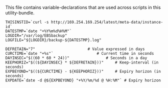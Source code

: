 This file contains variable-declarations that are used across scripts in this utility-bundle. 

~~~
THISINSTID=`curl -s http://169.254.169.254/latest/meta-data/instance-id`
DATESTMP=`date "+%Y%m%d%H%M"`
LOGDIR="/var/log/EBSbackup"
LOGFILE="${LOGDIR}/backup-${DATESTMP}.log"

DEFRETAIN="7"						# Value expressed in days
CURCTIME=`date "+%s"`					# Current time in seconds
DAYINSEC="$((60 * 60 * 24))"				# Seconds in a day
KEEPHORIZ="$((${DAYINSEC} * ${DEFRETAIN}))"		# Keep-interval (in seconds)
EXPBEYOND="$((${CURCTIME} - ${KEEPHORIZ}))"		# Expiry horizon (in seconds)
EXPDATE=`date -d @${EXPBEYOND} "+%Y/%m/%d @ %H:%M"`	# Expiry horizon
~~~
